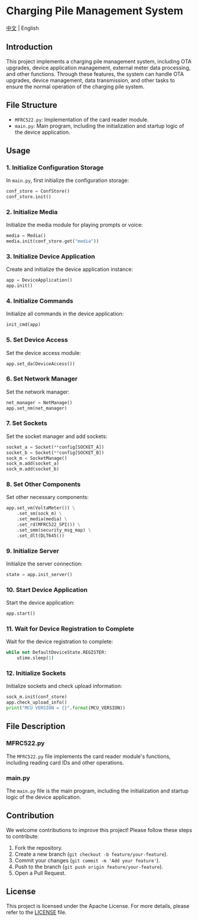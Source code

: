 # Charging Pile Management System

[中文](./README_ZH.MD) | English

## Introduction

This project implements a charging pile management system, including OTA upgrades, device application management, external meter data processing, and other functions. Through these features, the system can handle OTA upgrades, device management, data transmission, and other tasks to ensure the normal operation of the charging pile system.

## File Structure

- `MFRC522.py`: Implementation of the card reader module.
- `main.py`: Main program, including the initialization and startup logic of the device application.

## Usage

### 1. Initialize Configuration Storage

In `main.py`, first initialize the configuration storage:

```python
conf_store = ConfStore()
conf_store.init()
```

### 2. Initialize Media

Initialize the media module for playing prompts or voice:

```python
media = Media()
media.init(conf_store.get("media"))
```

### 3. Initialize Device Application

Create and initialize the device application instance:

```python
app = DeviceApplication()
app.init()
```

### 4. Initialize Commands

Initialize all commands in the device application:

```python
init_cmd(app)
```

### 5. Set Device Access

Set the device access module:

```python
app.set_da(DeviceAccess())
```

### 6. Set Network Manager

Set the network manager:

```python
net_manager = NetManage()
app.set_nm(net_manager)
```

### 7. Set Sockets

Set the socket manager and add sockets:

```python
socket_a = Socket(**config[SOCKET_A])
socket_b = Socket(**config[SOCKET_B])
sock_m = SocketManage()
sock_m.add(socket_a)
sock_m.add(socket_b)
```

### 8. Set Other Components

Set other necessary components:

```python
app.set_vm(VoltaMeter()) \
    .set_sm(sock_m) \
    .set_media(media) \
    .set_rd(MFRC522_SPI()) \
    .set_smm(security_msg_map) \
    .set_dlt(DLT645())
```

### 9. Initialize Server

Initialize the server connection:

```python
state = app.init_server()
```

### 10. Start Device Application

Start the device application:

```python
app.start()
```

### 11. Wait for Device Registration to Complete

Wait for the device registration to complete:

```python
while not DefaultDeviceState.REGISTER:
    utime.sleep(1)
```

### 12. Initialize Sockets

Initialize sockets and check upload information:

```python
sock_m.init(conf_store)
app.check_upload_info()
print("MCU VERSION = {}".format(MCU_VERSION))
```

## File Description

### MFRC522.py

The `MFRC522.py` file implements the card reader module's functions, including reading card IDs and other operations.

### main.py

The `main.py` file is the main program, including the initialization and startup logic of the device application.

## Contribution

We welcome contributions to improve this project! Please follow these steps to contribute:

1. Fork the repository.
2. Create a new branch (`git checkout -b feature/your-feature`).
3. Commit your changes (`git commit -m 'Add your feature'`).
4. Push to the branch (`git push origin feature/your-feature`).
5. Open a Pull Request.

## License

This project is licensed under the Apache License. For more details, please refer to the [LICENSE](LICENSE) file.

